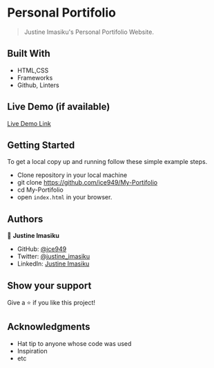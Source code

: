 
# Personal Portifolio

> Justine Imasiku's Personal Portifolio Website.


## Built With

- HTML,CSS
- Frameworks
- Github, Linters

## Live Demo (if available)

[Live Demo Link](https://ice949.github.io/My-Portifolio/)

## Getting Started

To get a local copy up and running follow these simple example steps.

- Clone repository in your local machine 
- git clone https://github.com/ice949/My-Portifolio
- cd My-Portifolio
- open `index.html` in your browser.




## Authors

👤 **Justine Imasiku**

- GitHub: [@ice949](https://github.com/ice949)
- Twitter: [@justine_imasiku](https://twitter.com/justine_imasiku)
- LinkedIn: [Justine Imasiku](https://www.linkedin.com/in/justine-imasiku-7a25881a5/)
## Show your support

Give a ⭐️ if you like this project!

## Acknowledgments

- Hat tip to anyone whose code was used
- Inspiration
- etc
